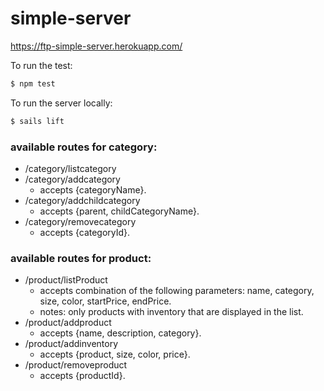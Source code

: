 # simple-server

https://ftp-simple-server.herokuapp.com/

To run the test:
```sh
$ npm test
```

To run the server locally:
```sh
$ sails lift
```

### available routes for category:
- /category/listcategory
- /category/addcategory
  - accepts {categoryName}.
- /category/addchildcategory
  - accepts {parent, childCategoryName}.
- /category/removecategory
  - accepts {categoryId}.

### available routes for product:
- /product/listProduct
  - accepts combination of the following parameters: name, category, size, color, startPrice, endPrice.
  - notes: only products with inventory that are displayed in the list.
- /product/addproduct
  - accepts {name, description, category}.
- /product/addinventory
  - accepts {product, size, color, price}.
- /product/removeproduct
  - accepts {productId}.
